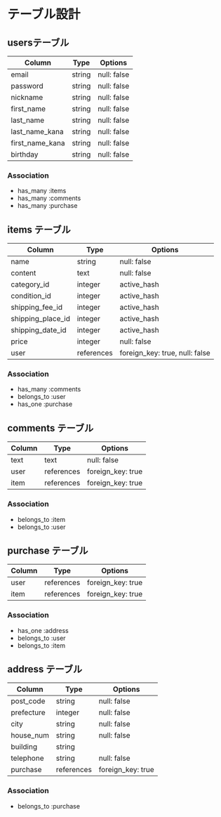 # テーブル設計

## usersテーブル

| Column          | Type   | Options     |
| ---------       | ------ | ----------- |
| email           | string | null: false |
| password        | string | null: false |
| nickname        | string   | null: false |
| first_name      | string   | null: false |
| last_name       | string   | null: false |
| last_name_kana  | string   | null: false |
| first_name_kana | string   | null: false |
| birthday        | string   | null: false |


### Association

- has_many :items
- has_many :comments
- has_many :purchase


## items テーブル

| Column         | Type      | Options       |
| ---------      | --------  | -----------   |
| name           | string    | null: false   |
| content        |  text     | null: false   |
| category_id    |  integer  | active_hash   |
| condition_id   |  integer  | active_hash   |
| shipping_fee_id|  integer  | active_hash   |
| shipping_place_id |  integer  | active_hash   |
| shipping_date_id  |  integer  | active_hash   |
| price          | integer   | null: false   |
| user           | references| foreign_key: true, null: false|

### Association

- has_many :comments
- belongs_to :user
- has_one :purchase


## comments テーブル

| Column     | Type      | Options           |
| ---------  | --------  | --------------    |
| text       | text      | null: false       |
| user       | references | foreign_key: true |
| item       | references | foreign_key: true |

### Association

- belongs_to :item
- belongs_to :user


## purchase テーブル

| Column     | Type      | Options           |
| ---------  | --------  | --------------    |
| user       | references | foreign_key: true |
| item       | references | foreign_key: true |


### Association

- has_one :address
- belongs_to  :user
- belongs_to  :item


## address テーブル

| Column         | Type      | Options       |
| ---------      | --------  | -----------   |
| post_code      |  string   | null: false   |
| prefecture     |  integer  | null: false   |
| city           |  string   | null: false   |
| house_num      |  string   | null: false   |
| building       |  string   |               |
| telephone      | string    | null: false   |
| purchase       | references| foreign_key: true |

### Association

- belongs_to  :purchase
